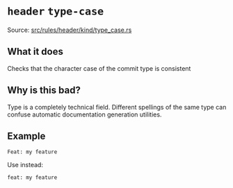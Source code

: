 # `header` `type-case`

Source: [src/rules/header/kind/type_case.rs](../../src/rules/header/kind/type_case.rs)

## What it does
Checks that the character case of the commit type is consistent

## Why is this bad?
Type is a completely technical field. Different spellings of the same type
can confuse automatic documentation generation utilities.

## Example
```git-commit
Feat: my feature
```

Use instead:
```git-commit
feat: my feature
```
